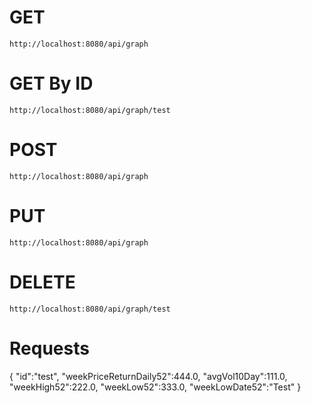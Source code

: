 # GET
	http://localhost:8080/api/graph

# GET By ID
	http://localhost:8080/api/graph/test

# POST
	http://localhost:8080/api/graph

# PUT
	http://localhost:8080/api/graph

# DELETE
	http://localhost:8080/api/graph/test

# Requests

 {
      "id":"test",
      "weekPriceReturnDaily52":444.0,
      "avgVol10Day":111.0,
      "weekHigh52":222.0,
      "weekLow52":333.0,
      "weekLowDate52":"Test"
   }

